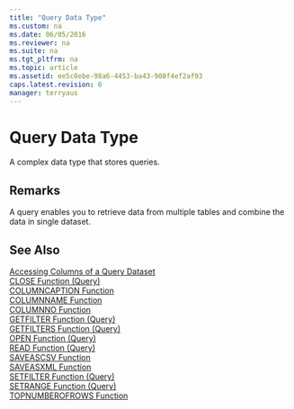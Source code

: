 ```yaml
---
title: "Query Data Type"
ms.custom: na
ms.date: 06/05/2016
ms.reviewer: na
ms.suite: na
ms.tgt_pltfrm: na
ms.topic: article
ms.assetid: ee5c8ebe-98a6-4453-ba43-908f4ef2af93
caps.latest.revision: 6
manager: terryaus
---
```

# Query Data Type
A complex data type that stores queries.  
  
## Remarks  
 A query enables you to retrieve data from multiple tables and combine the data in single dataset.  
  
## See Also  
 [Accessing Columns of a Query Dataset](../dynamics-nav/Accessing-Columns-of-a-Query-Dataset.md)   
 [CLOSE Function \(Query\)](../dynamics-nav/CLOSE-Function--Query-.md)   
 [COLUMNCAPTION Function](../dynamics-nav/COLUMNCAPTION-Function.md)   
 [COLUMNNAME Function](../dynamics-nav/COLUMNNAME-Function.md)   
 [COLUMNNO Function](../dynamics-nav/COLUMNNO-Function.md)   
 [GETFILTER Function \(Query\)](../dynamics-nav/GETFILTER-Function--Query-.md)   
 [GETFILTERS Function \(Query\)](../dynamics-nav/GETFILTERS-Function--Query-.md)   
 [OPEN Function \(Query\)](../dynamics-nav/OPEN-Function--Query-.md)   
 [READ Function \(Query\)](../dynamics-nav/READ-Function--Query-.md)   
 [SAVEASCSV Function](../dynamics-nav/SAVEASCSV-Function.md)   
 [SAVEASXML Function](../dynamics-nav/SAVEASXML-Function.md)   
 [SETFILTER Function \(Query\)](../dynamics-nav/SETFILTER-Function--Query-.md)   
 [SETRANGE Function \(Query\)](../dynamics-nav/SETRANGE-Function--Query-.md)   
 [TOPNUMBEROFROWS Function](../dynamics-nav/TOPNUMBEROFROWS-Function.md)